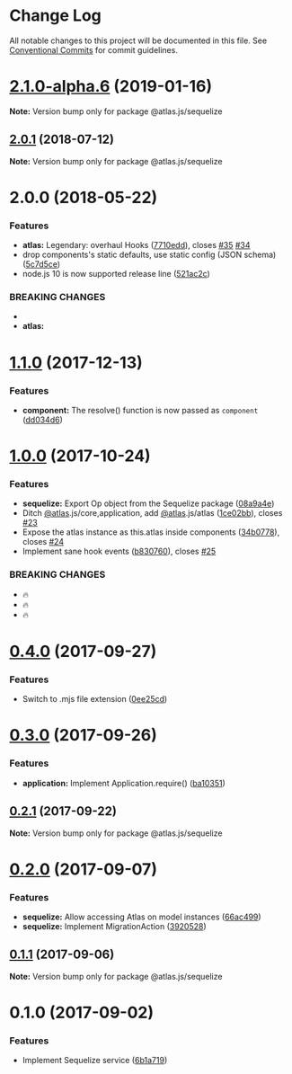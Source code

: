 # Change Log

All notable changes to this project will be documented in this file.
See [Conventional Commits](https://conventionalcommits.org) for commit guidelines.

# [2.1.0-alpha.6](https://github.com/strvcom/atlas.js/compare/@atlas.js/sequelize@2.1.0-alpha.5...@atlas.js/sequelize@2.1.0-alpha.6) (2019-01-16)

**Note:** Version bump only for package @atlas.js/sequelize





<a name="2.0.1"></a>
## [2.0.1](https://github.com/strvcom/atlas.js/compare/@atlas.js/sequelize@2.0.0...@atlas.js/sequelize@2.0.1) (2018-07-12)




**Note:** Version bump only for package @atlas.js/sequelize

<a name="2.0.0"></a>
# 2.0.0 (2018-05-22)


### Features

* **atlas:** Legendary: overhaul Hooks ([7710edd](https://github.com/strvcom/atlas.js/commit/7710edd)), closes [#35](https://github.com/strvcom/atlas.js/issues/35) [#34](https://github.com/strvcom/atlas.js/issues/34)
* drop components's static defaults, use static config (JSON schema) ([5c7d5ce](https://github.com/strvcom/atlas.js/commit/5c7d5ce))
* node.js 10 is now supported release line ([521ac2c](https://github.com/strvcom/atlas.js/commit/521ac2c))


### BREAKING CHANGES

* 
* **atlas:** 




<a name="1.1.0"></a>
# [1.1.0](https://github.com/strvcom/atlas.js/compare/@atlas.js/sequelize@1.0.1...@atlas.js/sequelize@1.1.0) (2017-12-13)


### Features

* **component:** The resolve() function is now passed as `component` ([dd034d6](https://github.com/strvcom/atlas.js/commit/dd034d6))




<a name="1.0.0"></a>
# [1.0.0](https://github.com/strvcom/atlas.js/compare/@atlas.js/sequelize@0.4.0...@atlas.js/sequelize@1.0.0) (2017-10-24)


### Features

* **sequelize:** Export Op object from the Sequelize package ([08a9a4e](https://github.com/strvcom/atlas.js/commit/08a9a4e))
* Ditch [@atlas](https://github.com/atlas).js/core,application, add [@atlas](https://github.com/atlas).js/atlas ([1ce02bb](https://github.com/strvcom/atlas.js/commit/1ce02bb)), closes [#23](https://github.com/strvcom/atlas.js/issues/23)
* Expose the atlas instance as this.atlas inside components ([34b0778](https://github.com/strvcom/atlas.js/commit/34b0778)), closes [#24](https://github.com/strvcom/atlas.js/issues/24)
* Implement sane hook events ([b830760](https://github.com/strvcom/atlas.js/commit/b830760)), closes [#25](https://github.com/strvcom/atlas.js/issues/25)


### BREAKING CHANGES

* 🔥
* 🔥
* 🔥




<a name="0.4.0"></a>
# [0.4.0](https://github.com/strvcom/atlas.js/compare/@atlas.js/sequelize@0.3.0...@atlas.js/sequelize@0.4.0) (2017-09-27)


### Features

* Switch to .mjs file extension ([0ee25cd](https://github.com/strvcom/atlas.js/commit/0ee25cd))




<a name="0.3.0"></a>
# [0.3.0](https://github.com/strvcom/atlas.js/compare/@atlas.js/sequelize@0.2.1...@atlas.js/sequelize@0.3.0) (2017-09-26)


### Features

* **application:** Implement Application.require() ([ba10351](https://github.com/strvcom/atlas.js/commit/ba10351))




<a name="0.2.1"></a>
## [0.2.1](https://github.com/strvcom/atlas.js/compare/@atlas.js/sequelize@0.2.0...@atlas.js/sequelize@0.2.1) (2017-09-22)




**Note:** Version bump only for package @atlas.js/sequelize

<a name="0.2.0"></a>
# [0.2.0](https://github.com/strvcom/atlas.js/compare/@atlas.js/sequelize@0.1.1...@atlas.js/sequelize@0.2.0) (2017-09-07)


### Features

* **sequelize:** Allow accessing Atlas on model instances ([66ac499](https://github.com/strvcom/atlas.js/commit/66ac499))
* **sequelize:** Implement MigrationAction ([3920528](https://github.com/strvcom/atlas.js/commit/3920528))




<a name="0.1.1"></a>
## [0.1.1](https://github.com/strvcom/atlas.js/compare/@atlas.js/sequelize@0.1.0...@atlas.js/sequelize@0.1.1) (2017-09-06)




**Note:** Version bump only for package @atlas.js/sequelize

<a name="0.1.0"></a>
# 0.1.0 (2017-09-02)


### Features

* Implement Sequelize service ([6b1a719](https://github.com/strvcom/atlas.js/commit/6b1a719))

